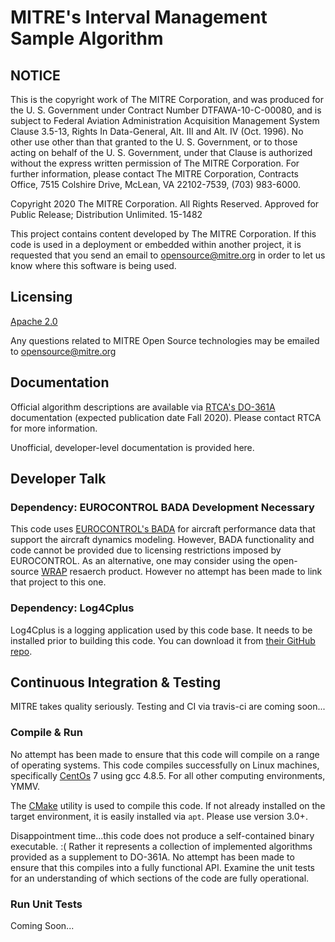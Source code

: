 # MITRE's Interval Management Sample Algorithm

## NOTICE

This is the copyright work of The MITRE Corporation, and was produced
for the U. S. Government under Contract Number DTFAWA-10-C-00080, and
is subject to Federal Aviation Administration Acquisition Management
System Clause 3.5-13, Rights In Data-General, Alt. III and Alt. IV
(Oct. 1996).  No other use other than that granted to the U. S.
Government, or to those acting on behalf of the U. S. Government,
under that Clause is authorized without the express written
permission of The MITRE Corporation. For further information, please
contact The MITRE Corporation, Contracts Office, 7515 Colshire Drive,
McLean, VA  22102-7539, (703) 983-6000.

Copyright 2020 The MITRE Corporation. All Rights Reserved.
Approved for Public Release; Distribution Unlimited. 15-1482

This project contains content developed by The MITRE Corporation. If this code is used in a deployment or embedded within another project, it is requested that you send an email to opensource@mitre.org in order to let us know where this software is being used.

## Licensing

[Apache 2.0](https://github.com/mitre/FMACM/blob/master/LICENSE)

Any questions related to MITRE Open Source technologies may be emailed to opensource@mitre.org

## Documentation

Official algorithm descriptions are available via [RTCA's DO-361A](https://my.rtca.org/nc__store?search=do-361) documentation (expected publication date Fall 2020). Please contact RTCA for more information.

Unofficial, developer-level documentation is provided here.

## Developer Talk

### Dependency: EUROCONTROL BADA Development Necessary

This code uses [EUROCONTROL's BADA](https://eurocontrol.int/services/bada) for aircraft performance data that support the aircraft dynamics modeling. However, BADA functionality and code cannot be provided due to licensing restrictions imposed by EUROCONTROL. As an alternative, one may consider using the open-source [WRAP](https://github.com/junzis/wrap) resaerch product. However no attempt has been made to link that project to this one.

### Dependency: Log4Cplus

Log4Cplus is a logging application used by this code base. It needs to be installed prior to building this code. You can download it from [their GitHub repo](https://github.com/log4cplus/log4cplus).

## Continuous Integration & Testing

MITRE takes quality seriously. Testing and CI via travis-ci are coming soon...

### Compile & Run

No attempt has been made to ensure that this code will compile on a range of operating systems. This code compiles successfully on Linux machines, specifically [CentOs](https://www.centos.org/) 7 using gcc 4.8.5. For all other computing environments, YMMV.

The [CMake](https://cmake.org/) utility is used to compile this code. If not already installed on the target environment, it is easily installed via `apt`. Please use version 3.0+. 

Disappointment time...this code does not produce a self-contained binary executable. :( Rather it represents a collection of implemented algorithms provided as a supplement to DO-361A. No attempt has been made to ensure that this compiles into a fully functional API. Examine the unit tests for an understanding of which sections of the code are fully operational.

### Run Unit Tests

Coming Soon...

